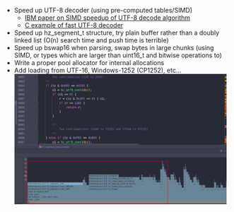- Speed up UTF-8 decoder (using pre-computed tables/SIMD)
  - [IBM paper on SIMD speedup of UTF-8 decode algorithm](https://researcher.watson.ibm.com/researcher/files/jp-INOUEHRS/IPSJPRO2008_SIMDdecoding.pdf)
  - [C example of fast UTF-8 decoder](https://gist.github.com/gorb314/7888804)
- Speed up hz_segment_t structure, try plain buffer rather than a doubly linked list (O(n) search time and push time is terrible)
- Speed up bswap16 when parsing, swap bytes in large chunks (using SIMD, or types which are larger than uint16_t and bitwise operations to)
- Write a proper pool allocator for internal allocations
- Add loading from UTF-16, Windows-1252 (CP1252), etc...
![img.png](img.png)